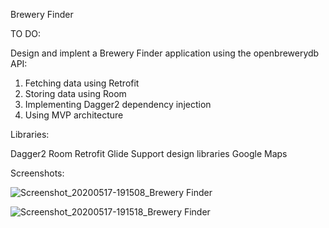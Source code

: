 Brewery Finder

TO DO:

Design and implent a Brewery Finder application using the openbrewerydb API:

1. Fetching data using Retrofit
2. Storing data using Room
3. Implementing Dagger2 dependency injection
4. Using MVP architecture

Libraries:

Dagger2
Room
Retrofit
Glide
Support design libraries
Google Maps

Screenshots:

![Screenshot_20200517-191508_Brewery Finder](https://user-images.githubusercontent.com/33603567/82154165-b9db3280-9874-11ea-80bb-5401f763d2d6.jpg)

![Screenshot_20200517-191518_Brewery Finder](https://user-images.githubusercontent.com/33603567/82154169-c65f8b00-9874-11ea-9622-394b209c851b.jpg)

